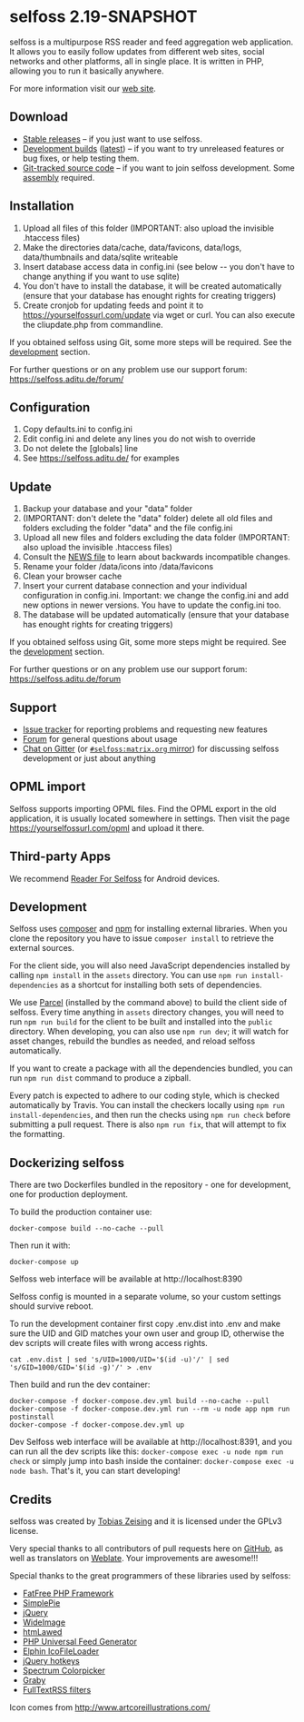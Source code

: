 # selfoss 2.19-SNAPSHOT

selfoss is a multipurpose RSS reader and feed aggregation web application. It allows you to easily follow updates from different web sites, social networks and other platforms, all in single place. It is written in PHP, allowing you to run it basically anywhere.

For more information visit our [web site](https://selfoss.aditu.de).

## Download

* [Stable releases](https://github.com/SSilence/selfoss/releases) – if you just want to use selfoss.
* [Development builds](https://bintray.com/fossar/selfoss/selfoss-git) ([latest](https://bintray.com/fossar/selfoss/selfoss-git/_latestVersion#files)) – if you want to try unreleased features or bug fixes, or help testing them.
* [Git-tracked source code](https://github.com/SSilence/selfoss) – if you want to join selfoss development. Some [assembly](#development) required.


## Installation

1. Upload all files of this folder (IMPORTANT: also upload the invisible .htaccess files)
2. Make the directories data/cache, data/favicons, data/logs, data/thumbnails and data/sqlite writeable
3. Insert database access data in config.ini (see below -- you don't have to change anything if you want to use sqlite)
4. You don't have to install the database, it will be created automatically (ensure that your database has enought rights for creating triggers)
5. Create cronjob for updating feeds and point it to https://yourselfossurl.com/update via wget or curl. You can also execute the cliupdate.php from commandline.

If you obtained selfoss using Git, some more steps will be required. See the [development](#development) section.

For further questions or on any problem use our support forum: https://selfoss.aditu.de/forum/


## Configuration

1. Copy defaults.ini to config.ini
2. Edit config.ini and delete any lines you do not wish to override
3. Do not delete the [globals] line
4. See https://selfoss.aditu.de/ for examples


## Update

1. Backup your database and your "data" folder
2. (IMPORTANT: don't delete the "data" folder) delete all old files and folders excluding the folder "data" and the file config.ini
3. Upload all new files and folders excluding the data folder (IMPORTANT: also upload the invisible .htaccess files)
4. Consult the [NEWS file](NEWS.md) to learn about backwards incompatible changes.
5. Rename your folder /data/icons into /data/favicons
6. Clean your browser cache
7. Insert your current database connection and your individual configuration in config.ini. Important: we change the config.ini and add new options in newer versions. You have to update the config.ini too.
8. The database will be updated automatically (ensure that your database has enought rights for creating triggers)

If you obtained selfoss using Git, some more steps might be required. See the [development](#development) section.

For further questions or on any problem use our support forum: https://selfoss.aditu.de/forum


## Support

* [Issue tracker](https://github.com/SSilence/selfoss/issues) for reporting problems and requesting new features
* [Forum](https://selfoss.aditu.de/forum/) for general questions about usage
* [Chat on Gitter](https://gitter.im/fossar/selfoss) (or [`#selfoss:matrix.org` mirror](https://matrix.to/#/#selfoss:matrix.org)) for discussing selfoss development or just about anything


## OPML import

Selfoss supports importing OPML files. Find the OPML export in the old application, it is usually located somewhere in settings. Then visit the page https://yourselfossurl.com/opml and upload it there.


## Third-party Apps

We recommend [Reader For Selfoss](https://github.com/aminecmi/readerforselfoss) for Android devices.


## Development

Selfoss uses [composer](https://getcomposer.org/) and [npm](https://www.npmjs.com/get-npm) for installing external libraries. When you clone the repository you have to issue `composer install` to retrieve the external sources.

For the client side, you will also need JavaScript dependencies installed by calling `npm install` in the `assets` directory. You can use `npm run install-dependencies` as a shortcut for installing both sets of dependencies.

We use [Parcel](https://parceljs.org/) (installed by the command above) to build the client side of selfoss. Every time anything in `assets` directory changes, you will need to run `npm run build` for the client to be built and installed into the `public` directory. When developing, you can also use `npm run dev`; it will watch for asset changes, rebuild the bundles as needed, and reload selfoss automatically.

If you want to create a package with all the dependencies bundled, you can run `npm run dist` command to produce a zipball.

Every patch is expected to adhere to our coding style, which is checked automatically by Travis. You can install the checkers locally using `npm run install-dependencies`, and then run the checks using `npm run check` before submitting a pull request. There is also `npm run fix`, that will attempt to fix the formatting.

## Dockerizing selfoss

There are two Dockerfiles bundled in the repository - one for development, one for production deployment.

To build the production container use:
```
docker-compose build --no-cache --pull
```

Then run it with:
```
docker-compose up
```

Selfoss web interface will be available at http://localhost:8390

Selfoss config is mounted in a separate volume, so your custom settings should survive reboot.

To run the development container first copy .env.dist into .env and make sure the UID and GID matches your own user and group ID, otherwise the dev scripts will create files with wrong access rights.
```
cat .env.dist | sed 's/UID=1000/UID='$(id -u)'/' | sed 's/GID=1000/GID='$(id -g)'/' > .env
```
Then build and run the dev container:
```
docker-compose -f docker-compose.dev.yml build --no-cache --pull
docker-compose -f docker-compose.dev.yml run --rm -u node app npm run postinstall
docker-compose -f docker-compose.dev.yml up
```
Dev Selfoss web interface will be available at http://localhost:8391, and you can run all the dev scripts like this: `docker-compose exec -u node npm run check` or simply jump into bash inside the container: `docker-compose exec -u node bash`. That's it, you can start developing!

## Credits

selfoss was created by [Tobias Zeising](tobias.zeising@aditu.de) and it is licensed under the GPLv3 license.

Very special thanks to all contributors of pull requests here on [GitHub](https://github.com/SSilence/selfoss), as well as translators on [Weblate](https://hosted.weblate.org/projects/selfoss/translations/). Your improvements are awesome!!!

Special thanks to the great programmers of these libraries used by selfoss:

* [FatFree PHP Framework](https://fatfreeframework.com/)
* [SimplePie](http://simplepie.org/)
* [jQuery](https://jquery.com/)
* [WideImage](http://wideimage.sourceforge.net/)
* [htmLawed](http://www.bioinformatics.org/phplabware/internal_utilities/htmLawed/)
* [PHP Universal Feed Generator](https://github.com/ajaxray/FeedWriter)
* [Elphin IcoFileLoader](https://github.com/lordelph/icofileloader)
* [jQuery hotkeys](https://github.com/tzuryby/jquery.hotkeys)
* [Spectrum Colorpicker](https://github.com/bgrins/spectrum)
* [Graby](https://github.com/j0k3r/graby)
* [FullTextRSS filters](http://help.fivefilters.org/customer/portal/articles/223153-site-patterns)

Icon comes from http://www.artcoreillustrations.com/
